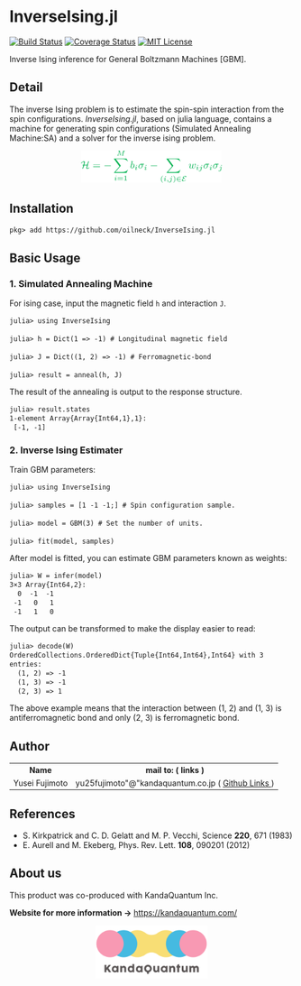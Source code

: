 # InverseIsing.jl
[![Build Status](https://travis-ci.com/oilneck/InverseIsing.jl.svg?branch=main)](https://travis-ci.com/oilneck/InverseIsing.jl)
[![Coverage Status](https://coveralls.io/repos/github/oilneck/InverseIsing.jl/badge.svg)](https://coveralls.io/github/oilneck/InverseIsing.jl)
[![MIT License](http://img.shields.io/badge/license-MIT-blue.svg?style=flat)](LICENSE)


Inverse Ising inference for General Boltzmann Machines [GBM].

## Detail
The inverse Ising problem is to estimate the spin-spin interaction from the spin configurations. *InverseIsing.jl*, based on julia language, contains a machine for generating spin configurations (Simulated Annealing Machine:SA) and a solver for the inverse ising problem.

<div align="center">
 <img src="images/hamiltonian_green.png" width="250" alt="Hamiltonian">
 </div>

## Installation

```
pkg> add https://github.com/oilneck/InverseIsing.jl
```

## Basic Usage
### 1. Simulated Annealing Machine

For ising case, input the magnetic field `h` and interaction `J`.
```
julia> using InverseIsing

julia> h = Dict(1 => -1) # Longitudinal magnetic field

julia> J = Dict((1, 2) => -1) # Ferromagnetic-bond

julia> result = anneal(h, J)
```
The result of the annealing is output to the response structure.
```
julia> result.states
1-element Array{Array{Int64,1},1}:
 [-1, -1]
```

### 2. Inverse Ising Estimater

Train GBM parameters:
```
julia> using InverseIsing

julia> samples = [1 -1 -1;] # Spin configuration sample.

julia> model = GBM(3) # Set the number of units.

julia> fit(model, samples)
```
After model is fitted, you can estimate GBM parameters known as weights:
```
julia> W = infer(model)
3×3 Array{Int64,2}:
  0  -1  -1
 -1   0   1
 -1   1   0
```
The output can be transformed to make the display easier to read:
```
julia> decode(W)
OrderedCollections.OrderedDict{Tuple{Int64,Int64},Int64} with 3 entries:
  (1, 2) => -1
  (1, 3) => -1
  (2, 3) => 1
```
The above example means that the interaction between (1, 2) and (1, 3) is antiferromagnetic bond and only (2, 3) is ferromagnetic bond.

## Author
<table class="table table-hover"></td>
<tbody>
<tr>
    <th>Name</th>
    <th> mail to: ( links )</th>
</tr>
<tr>
    <td> Yusei Fujimoto</td>
    <td>yu25fujimoto"@"kandaquantum.co.jp ( <a href="https://github.com/oilneck?tab=repositories"> Github Links </a> )</td>
</tr>
</tbody>
</table>

## References
* S. Kirkpatrick and C. D. Gelatt and M. P. Vecchi, Science **220**, 671 (1983)
* E. Aurell and M. Ekeberg, Phys. Rev. Lett. **108**, 090201 (2012)


## About us
This product was co-produced with KandaQuantum Inc.

__Website for more information ->__ https://kandaquantum.com/

<div align="center">
 <img src="images/kandaquantum.png" width="200" alt="KandaQuantum">
 </div>
